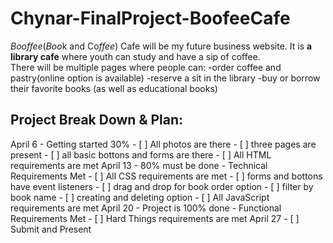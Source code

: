 # Chynar-FinalProject-BoofeeCafe
*Booffee*(*Boo*k and Co*ffee*) Cafe will be my future business website. It is **a library cafe** where youth can study and have a sip of coffee.  
There will be multiple pages where people can: 
-order coffee and pastry(online option is available) 
-reserve a sit in the library
-buy or borrow their favorite books (as well as educational books)


## Project Break Down & Plan:
April 6 - Getting started 30%
      - [ ] All photos are there
      - [ ] three pages are present
      - [ ] all basic bottons and forms are there
      - [ ] All HTML requirements are met
April 13 - 80% must be done - Technical Requirements Met
      - [ ] All CSS requirements are met
      - [ ] forms and bottons have event listeners
      - [ ] drag and drop for book order option
      - [ ] filter by book name
      - [ ] creating and deleting option
      - [ ] All JavaScript requirements are met
April 20 - Project is 100% done - Functional Requirements Met
      - [ ] Hard Things requirements are met
April 27
      - [ ] Submit and Present

